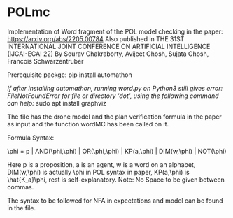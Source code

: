 # POLmc

Implementation of Word fragment of the POL model checking in the paper: https://arxiv.org/abs/2205.00784
Also published in THE 31ST INTERNATIONAL JOINT CONFERENCE ON ARTIFICIAL INTELLIGENCE (IJCAI-ECAI 22)
By Sourav Chakraborty, Avijeet Ghosh, Sujata Ghosh, Francois Schwarzentruber


Prerequisite packge:
pip install automathon

*If after installing automathon, running word.py on Python3 still gives error: FileNotFoundError for file or directory 'dot', using the following command can help:*
sudo apt install graphviz





The file has the drone model and the plan verification formula in the paper as input and the function wordMC has been called on it.

Formula Syntax:

\phi = p  |  AND(\phi,\phi)  |  OR(\phi,\phi)   |   KP(a,\phi)   |   DIM(w,\phi)    |   NOT(\phi)

Here p is a proposition, a is an agent, w is a word on an alphabet, DIM(w,\phi) is actually <w>\phi in POL syntax in paper, KP(a,\phi) is \hat{K_a}\phi, rest is self-explanatory.
Note: No Space to be given between commas.


The syntax to be followed for NFA in expectations and model can be found in the file.
